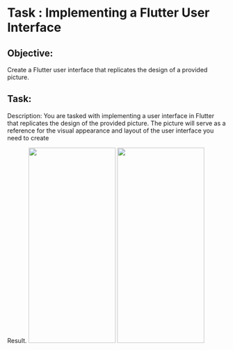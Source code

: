 # Task : Implementing a Flutter User Interface
## Objective: 
Create a Flutter user interface that replicates the design of a provided picture.
## Task: 
Description: You are tasked with implementing a user interface in Flutter that replicates the design of the provided picture. The picture will serve as a reference for the visual appearance and layout of the user interface you need to create

Result.
<img width="200" height="450" src="https://github.com/dawit-melka/2023-project-phase-mobile-tasks/assets/105089130/9ceeb7d7-d68d-4c87-bdd8-e925100756d9">
<img width="200" height="450" src="https://github.com/dawit-melka/2023-project-phase-mobile-tasks/assets/105089130/664e714e-75b6-408f-857b-3d00dfa17a60">


